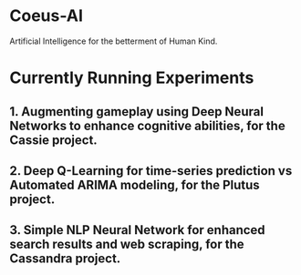 # Coeus-AI
Artificial Intelligence for the betterment of Human Kind.

# Currently Running Experiments
## 1. Augmenting gameplay using Deep Neural Networks to enhance cognitive abilities, for the Cassie project.
## 2. Deep Q-Learning for time-series prediction vs Automated ARIMA modeling, for the Plutus project.
## 3. Simple NLP Neural Network for enhanced search results and web scraping, for the Cassandra project.
